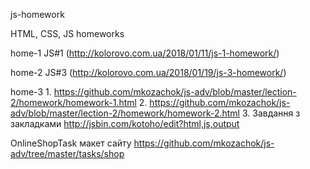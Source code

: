 js-homework

HTML, CSS, JS homeworks

home-1     JS#1 (http://kolorovo.com.ua/2018/01/11/js-1-homework/)

home-2     JS#3 (http://kolorovo.com.ua/2018/01/19/js-3-homework/)

home-3      1. https://github.com/mkozachok/js-adv/blob/master/lection-2/homework/homework-1.html
            2. https://github.com/mkozachok/js-adv/blob/master/lection-2/homework/homework-2.html
			3. Завдання з закладками http://jsbin.com/kotoho/edit?html,js,output

OnlineShopTask макет сайту https://github.com/mkozachok/js-adv/tree/master/tasks/shop
